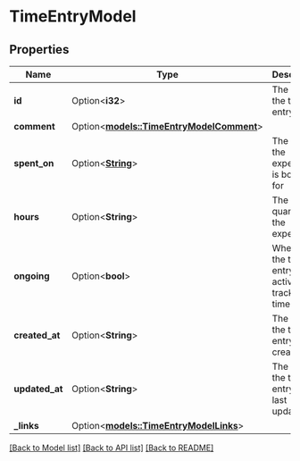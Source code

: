 # TimeEntryModel

## Properties

Name | Type | Description | Notes
------------ | ------------- | ------------- | -------------
**id** | Option<**i32**> | The id of the time entry | [optional]
**comment** | Option<[**models::TimeEntryModelComment**](TimeEntryModel_comment.md)> |  | [optional]
**spent_on** | Option<[**String**](string.md)> | The date the expenditure is booked for | [optional]
**hours** | Option<**String**> | The time quantifying the expenditure | [optional]
**ongoing** | Option<**bool**> | Whether the time entry is actively tracking time | [optional]
**created_at** | Option<**String**> | The time the time entry was created | [optional]
**updated_at** | Option<**String**> | The time the time entry was last updated | [optional]
**_links** | Option<[**models::TimeEntryModelLinks**](TimeEntryModel__links.md)> |  | [optional]

[[Back to Model list]](../README.md#documentation-for-models) [[Back to API list]](../README.md#documentation-for-api-endpoints) [[Back to README]](../README.md)


